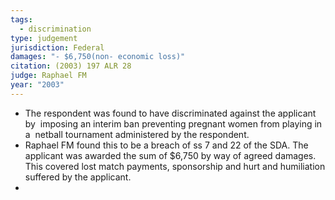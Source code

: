 ```yaml
---
tags:
  - discrimination
type: judgement
jurisdiction: Federal
damages: "- $6,750(non- economic loss)"
citation: (2003) 197 ALR 28
judge: Raphael FM
year: "2003"
---
```

- The respondent was found to have discriminated against the applicant by  imposing an interim ban preventing pregnant women from playing in a  netball tournament administered by the respondent.
- Raphael FM found this to be a breach of ss 7 and 22 of the SDA. The applicant was awarded the sum of $6,750 by way of agreed damages.  This covered lost match payments, sponsorship and hurt and humiliation suffered by the applicant.
- 
